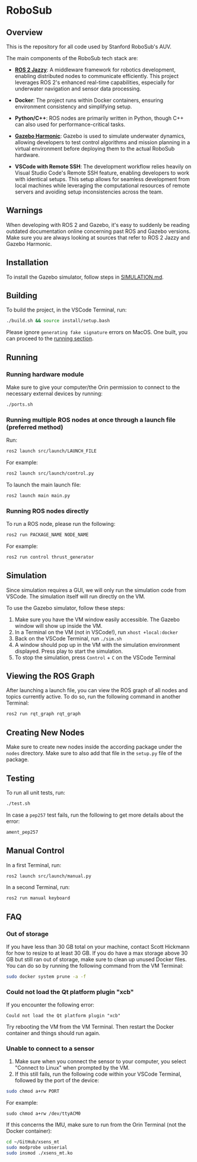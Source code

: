# RoboSub

## Overview

This is the repository for all code used by Stanford RoboSub's AUV.

The main components of the RoboSub tech stack are:

- **[ROS 2 Jazzy](https://docs.ros.org/en/jazzy/index.html)**: A middleware framework for robotics development, enabling distributed nodes to communicate efficiently. This project leverages ROS 2's enhanced real-time capabilities, especially for underwater navigation and sensor data processing.
  
- **Docker**: The project runs within Docker containers, ensuring environment consistency and simplifying setup.
  
- **Python/C++**: ROS nodes are primarily written in Python, though C++ can also used for performance-critical tasks.
  
- **[Gazebo Harmonic](https://gazebosim.org/docs/harmonic/install/)**: Gazebo is used to simulate underwater dynamics, allowing developers to test control algorithms and mission planning in a virtual environment before deploying them to the actual RoboSub hardware.

- **VSCode with Remote SSH**: The development workflow relies heavily on Visual Studio Code's Remote SSH feature, enabling developers to work with identical setups. This setup allows for seamless development from local machines while leveraging the computational resources of remote servers and avoiding setup inconsistencies across the team.

## Warnings

When developing with ROS 2 and Gazebo, it's easy to suddenly be reading outdated documentation online concerning past ROS and Gazebo versions. Make sure you are always looking at sources that refer to ROS 2 Jazzy and Gazebo Harmonic.

## Installation

To install the Gazebo simulator, follow steps in [SIMULATION.md](/SIMULATION.md).

## Building

To build the project, in the VSCode Terminal, run:
```bash
./build.sh && source install/setup.bash
```
Please ignore `generating fake signature` errors on MacOS.
One built, you can proceed to the [running section](#running).

## Running

### Running hardware module

Make sure to give your computer/the Orin permission to connect to the necessary external devices by running:
```bash
./ports.sh
```

### Running multiple ROS nodes at once through a launch file (preferred method)

Run:
```bash
ros2 launch src/launch/LAUNCH_FILE
```
For example:
```bash
ros2 launch src/launch/control.py
```
To launch the main launch file:
```bash
ros2 launch main main.py
```

### Running ROS nodes directly

To run a ROS node, please run the following:
```bash
ros2 run PACKAGE_NAME NODE_NAME
```
For example:
```bash
ros2 run control thrust_generator
```

## Simulation

Since simulation requires a GUI, we will only run the simulation code from VSCode. The simulation itself will run directly on the VM.

To use the Gazebo simulator, follow these steps:

1. Make sure you have the VM window easily accessible. The Gazebo window will show up inside the VM.
2. In a Terminal on the VM (not in VSCode!), run `xhost +local:docker`
3. Back on the VSCode Terminal, run `./sim.sh`
4. A window should pop up in the VM with the simulation environment displayed. Press play to start the simulation.
5. To stop the simulation, press `Control` + `C` on the VSCode Terminal

## Viewing the ROS Graph

After launching a launch file, you can view the ROS graph of all nodes and topics currently active. To do so, run the following command in another Terminal:
```bash
ros2 run rqt_graph rqt_graph
```

## Creating New Nodes

Make sure to create new nodes inside the according package under the `nodes` directory. Make sure to also add that file in the `setup.py` file of the package.

## Testing

To run all unit tests, run:
```bash
./test.sh
```
In case a `pep257` test fails, run the following to get more details about the error:
```bash
ament_pep257
```

## Manual Control

In a first Terminal, run:
```bash
ros2 launch src/launch/manual.py
```

In a second Terminal, run:
```bash
ros2 run manual keyboard
```

## FAQ

### Out of storage

If you have less than 30 GB total on your machine, contact Scott Hickmann for how to resize to at least 30 GB. If you do have a max storage above 30 GB but still ran out of storage, make sure to clean up unused Docker files. You can do so by running the following command from the VM Terminal:
```bash
sudo docker system prune -a -f
```

### Could not load the Qt platform plugin "xcb"

If you encounter the following error:
```
Could not load the Qt platform plugin "xcb"
```
Try rebooting the VM from the VM Terminal. Then restart the Docker container and things should run again.

### Unable to connect to a sensor

1. Make sure when you connect the sensor to your computer, you select "Connect to Linux" when prompted by the VM.
2. If this still fails, run the following code within your VSCode Terminal, followed by the port of the device:
```bash
sudo chmod a+rw PORT
```
For example:
```
sudo chmod a+rw /dev/ttyACM0
```

If this concerns the IMU, make sure to run from the Orin Terminal (not the Docker container):
```bash
cd ~/GitHub/xsens_mt
sudo modprobe usbserial
sudo insmod ./xsens_mt.ko
```
